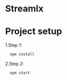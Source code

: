 # StreamIx

<h1>Project setup</h1>

1.Step 1:
```sh
  npm install
```

2.Step 2:
```sh
  npm start
```

